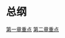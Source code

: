 # 总纲

[第一章重点](https://github.com/Nick19861111/animation/tree/main/1 "第一章重点")
[第二章重点](https://github.com/Nick19861111/animation/tree/main/2 "第二章重点")